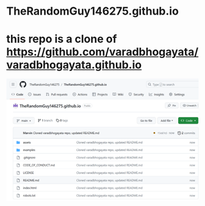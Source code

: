# TheRandomGuy146275.github.io
# this repo is a clone of https://github.com/varadbhogayata/varadbhogayata.github.io
![q1](q1.png)